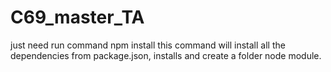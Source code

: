 # C69_master_TA
just need run command npm install this command will install all the dependencies from package.json, installs and create a folder node module.
